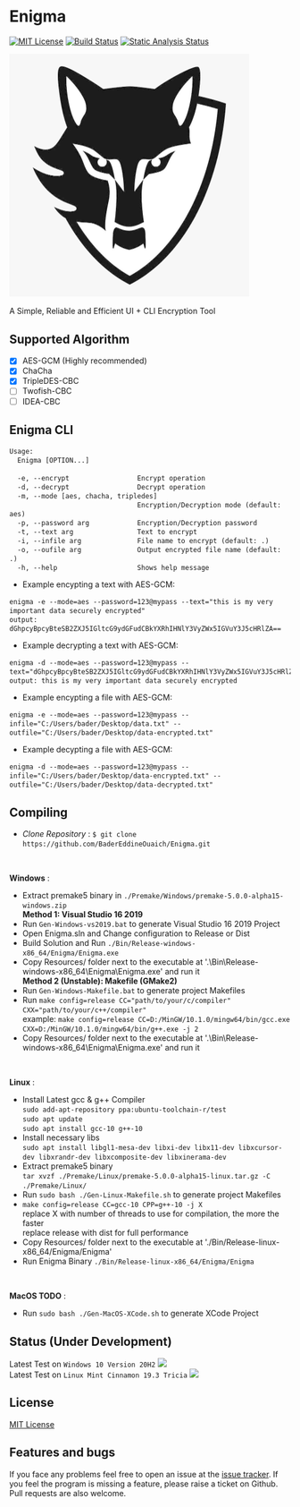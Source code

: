 # Enigma
<!--WORKFLOW-->
[![MIT License](https://img.shields.io/badge/license-MIT-yellow)](https://github.com/BaderEddineOuaich/Enigma/blob/master/LICENSE.md)
[![Build Status](https://github.com/BaderEddineOuaich/Enigma/workflows/build/badge.svg)](https://github.com/BaderEddineOuaich/Enigma/actions?workflow=build) 
[![Static Analysis Status](https://github.com/BaderEddineOuaich/Enigma/workflows/static-analysis/badge.svg)](https://github.com/BaderEddineOuaich/Enigma/actions?workflow=static-analysis)


<!--LOGO-->
<!-- ![Enigma](Resources/Branding/EnigmaLogoWolf_860x869.png) -->
<img src="Resources/Branding/EnigmaLogoWolf_860x869.png" width="430"/>


<!--DESCRIOTION-->
A Simple, Reliable and Efficient UI + CLI Encryption Tool



## Supported Algorithm
- [x] AES-GCM (Highly recommended)
- [x] ChaCha
- [x] TripleDES-CBC
- [ ] Twofish-CBC
- [ ] IDEA-CBC

## Enigma CLI
```text
Usage:
  Enigma [OPTION...]

  -e, --encrypt                 Encrypt operation
  -d, --decrypt                 Decrypt operation
  -m, --mode [aes, chacha, tripledes]
                                Encryption/Decryption mode (default: aes)
  -p, --password arg            Encryption/Decryption password
  -t, --text arg                Text to encrypt
  -i, --infile arg              File name to encrypt (default: .)
  -o, --oufile arg              Output encrypted file name (default: .)
  -h, --help                    Shows help message

```
- Example encypting a text with AES-GCM:<br>
```text
enigma -e --mode=aes --password=123@mypass --text="this is my very important data securely encrypted"
output: dGhpcyBpcyBteSB2ZXJ5IGltcG9ydGFudCBkYXRhIHNlY3VyZWx5IGVuY3J5cHRlZA==
```
- Example decrypting a text with AES-GCM:<br>
```text
enigma -d --mode=aes --password=123@mypass --text="dGhpcyBpcyBteSB2ZXJ5IGltcG9ydGFudCBkYXRhIHNlY3VyZWx5IGVuY3J5cHRlZA=="
output: this is my very important data securely encrypted
```
- Example encypting a file with AES-GCM:<br>
```text
enigma -e --mode=aes --password=123@mypass --infile="C:/Users/bader/Desktop/data.txt" --outfile="C:/Users/bader/Desktop/data-encrypted.txt"
```
- Example decypting a file with AES-GCM:<br>
```text
enigma -d --mode=aes --password=123@mypass --infile="C:/Users/bader/Desktop/data-encrypted.txt" --outfile="C:/Users/bader/Desktop/data-decrypted.txt"
```

## Compiling
- <i>Clone Repository</i> : `$ git clone https://github.com/BaderEddineOuaich/Enigma.git` <br>

<br>

 <strong>Windows</strong> : <br>
 - Extract premake5 binary in `./Premake/Windows/premake-5.0.0-alpha15-windows.zip`<br>
<strong>Method 1: Visual Studio 16 2019</strong>
 - Run `Gen-Windows-vs2019.bat` to generate Visual Studio 16 2019 Project<br> 
 - Open Enigma.sln and Change configuration to Release or Dist
 - Build Solution and Run `./Bin/Release-windows-x86_64/Enigma/Enigma.exe`<br>
 - Copy Resources/ folder next to the executable at '.\Bin\Release-windows-x86_64\Enigma\Enigma.exe' and run it<br>
<strong>Method 2 (Unstable): Makefile (GMake2)</strong>
 - Run `Gen-Windows-Makefile.bat` to generate project Makefiles<br>
 - Run `make config=release CC="path/to/your/c/compiler" CXX="path/to/your/c++/compiler"`<br>
   example: `make config=release CC=D:/MinGW/10.1.0/mingw64/bin/gcc.exe  CXX=D:/MinGW/10.1.0/mingw64/bin/g++.exe -j 2`<br>
 - Copy Resources/ folder next to the executable at '.\Bin\Release-windows-x86_64\Enigma\Enigma.exe' and run it

<br>

 <strong>Linux</strong> : <br>
 - Install Latest gcc & g++ Compiler<br>
  `sudo add-apt-repository ppa:ubuntu-toolchain-r/test`<br>
  `sudo apt update`<br>
  `sudo apt install gcc-10 g++-10`<br>
 - Install necessary libs<br>
  `sudo apt install libgl1-mesa-dev libxi-dev libx11-dev libxcursor-dev libxrandr-dev libxcomposite-dev libxinerama-dev`
 - Extract premake5 binary <br>
  `tar xvzf ./Premake/Linux/premake-5.0.0-alpha15-linux.tar.gz -C ./Premake/Linux/`
 - Run `sudo bash ./Gen-Linux-Makefile.sh` to generate project Makefiles
 - `make config=release CC=gcc-10 CPP=g++-10 -j X` <br> 
   replace X with number of threads to use for compilation, the more the faster<br>
   replace release with dist for full performance
 - Copy Resources/ folder next to the executable at './Bin/Release-linux-x86_64/Enigma/Enigma'
 - Run Enigma Binary `./Bin/Release-linux-x86_64/Enigma/Enigma`

<br>

<strong>MacOS TODO</strong> : <br>
- Run `sudo bash ./Gen-MacOS-XCode.sh` to generate XCode Project<br>


## Status (Under Development)
Latest Test on `Windows 10 Version 20H2`
<image src="Resources/Dev Process/Windows-Latest.png"/>
<br>
Latest Test on `Linux Mint Cinnamon 19.3 Tricia`
<image src="Resources/Dev Process/Linux-Latest.png"/>


## License
[MIT License](LICENSE.md)


## Features and bugs

If you face any problems feel free to open an issue at the [issue tracker][tracker]. If you feel the program is missing a feature, please raise a ticket on Github. Pull requests are also welcome.

[tracker]: https://github.com/BaderEddineOuaich/Enigma/issues
